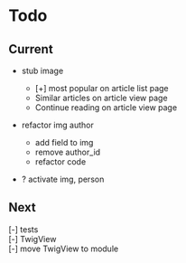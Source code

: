# Todo

## Current

- stub image
  - [+] most popular on article list page
  - Similar articles on article view page
  - Continue reading on article view page

- refactor img author
  - add field to img
  - remove author_id
  - refactor code
- ? activate img, person

## Next

[-] tests  
    [-] TwigView  
[-] move TwigView to module  
